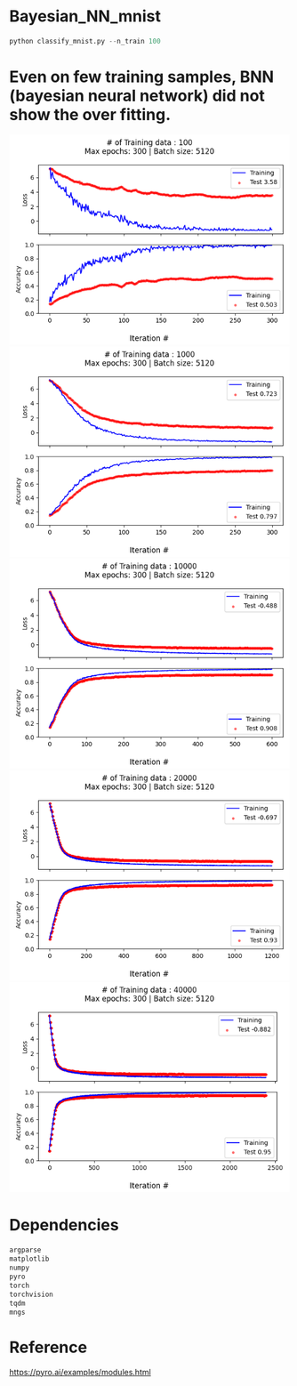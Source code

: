 # Bayesian_NN_mnist
``` python
python classify_mnist.py --n_train 100
```

# Even on few training samples, BNN (bayesian neural network) did not show the over fitting.
![Learning curve](figs/classify_mnist_learning_curve_n_train_100.png?raw=true "Learning curve")
![Learning curve](figs/classify_mnist_learning_curve_n_train_1000.png?raw=true "Learning curve")
![Learning curve](figs/classify_mnist_learning_curve_n_train_10000.png?raw=true "Learning curve")
![Learning curve](figs/classify_mnist_learning_curve_n_train_20000.png?raw=true "Learning curve")
![Learning curve](figs/classify_mnist_learning_curve_n_train_40000.png?raw=true "Learning curve")

# Dependencies

```
argparse
matplotlib
numpy
pyro
torch
torchvision
tqdm
mngs
```




# Reference
https://pyro.ai/examples/modules.html
